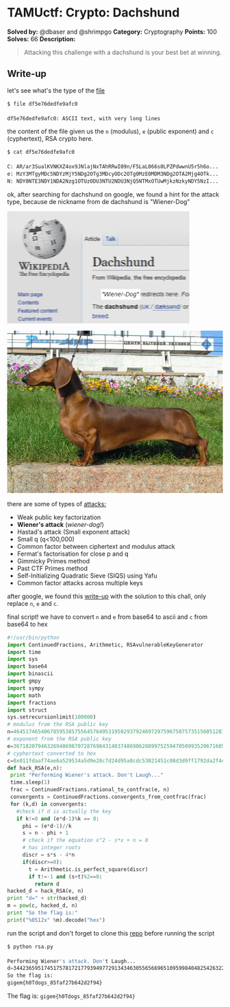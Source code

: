 # TAMUctf: Crypto: Dachshund

**Solved by:** @dbaser and @shrimpgo
**Category:** Cryptography
**Points:** 100
**Solves:** 66
**Description:**

> Attacking this challenge with a dachshund is your best bet at winning.

## Write-up

let's see what's the type of the [file](https://github.com/dbaser/ctfs/blob/master/TAMUctf-2017/crypto100-dachshund/df5e76dedfe9afc0)

```bash
$ file df5e76dedfe9afc0 

df5e76dedfe9afc0: ASCII text, with very long lines
```    

the content of the file given us the `n` (modulus), `e` (public exponent) and `c` (cyphertext), RSA crypto here.

```bash
$ cat df5e76dedfe9afc0 

C: AR/ar3SualKVNKXZ4ox9JNlajNxTAhRRwI09n/F5LaL066s0LPZPdwwnU5r5h6o...
e: MzY3MTgyMDc5NDYzMjY5NDg2OTg3MDcyODc2OTg0MzE0MDM3NDg2OTA2Mjg4OTk...
N: NDY0NTE3NDY1NDA2Nzg1OTUzODU3NTU2NDU3NjQ5NTMxOTUwMjkzNzkyNDY5NzI...
```    

ok, after searching for dachshund on google, we found a hint for the attack type, because de nickname from de dachshund is "Wiener-Dog" 

![crypto100-dachsund.png](https://raw.githubusercontent.com/dbaser/CTF-Write-ups/master/TAMUctf-2017/crypto100-dachshund/crypto100-dachsund.png)

![dachshund.jpg](https://raw.githubusercontent.com/dbaser/CTF-Write-ups/master/TAMUctf-2017/crypto100-dachshund/dachshund.jpg)

there are some of types of [attacks:](https://github.com/Ganapati/RsaCtfTool)

* Weak public key factorization
* **Wiener's attack** (*wiener-dog!*)
* Hastad's attack (Small exponent attack)
* Small q (q<100,000)
* Common factor between ciphertext and modulus attack
* Fermat's factorisation for close p and q
* Gimmicky Primes method
* Past CTF Primes method
* Self-Initializing Quadratic Sieve (SIQS) using Yafu
* Common factor attacks across multiple keys

after google, we found this [write-up](http://capturetheswag.blogspot.com.br/2015/04/bctf-2015-warmup-crypto-challenge.html) with the solution to this chall, only replace `n`, `e` and `c`.

final script! we have to convert `n` and `e` from base64 to ascii and `c` from base64 to hex

```python
#!/usr/bin/python  
import ContinuedFractions, Arithmetic, RSAvulnerableKeyGenerator
import time  
import sys  
import base64  
import binascii  
import gmpy  
import sympy  
import math  
import fractions  
import struct  
sys.setrecursionlimit(100000)  
# modulus from the RSA public key  
n=464517465406785953857556457649531950293792469729759675075735156051281629670797922539752875895546002578087681670703110661078671286861443250579386354246265558271559038161525811659203072866183663643255163201078665288898043662978649263377950943059114019039924237673711515172203471542543825385744878074358557189373  
# exponent from the RSA public key  
e=367182079463269486987072876984314037486906288997525947050993520671605628264060137288218976448390210942063437602376198296579691424888820050462115162833766651861905937061076363379548923316880620978884091634711511280930709064184293319461123122437055621998895990722265605916070051305140477237306002338995300687491  
# cyphertext converted to hex
c=0x011fdaaf74ae6a529534a5d9e28c7d24d95a8cdc53021451c08d3d9ff1792da2f4ebab342cf64f770c27539af987aa02da8d804babed10ec2e391a9a4291a18757368609770832a4d67849e387ad8e75a41e4026b939e849820f069f838bbf8a04af38965eed3c0d5577ed6344f6b4306c48c5762841be91befcfb2bd15d1d2c7c  
def hack_RSA(e,n):  
 print "Performing Wiener's attack. Don't Laugh..."  
 time.sleep(1)  
 frac = ContinuedFractions.rational_to_contfrac(e, n)  
 convergents = ContinuedFractions.convergents_from_contfrac(frac)  
 for (k,d) in convergents:  
   #check if d is actually the key  
   if k!=0 and (e*d-1)%k == 0:  
     phi = (e*d-1)//k  
     s = n - phi + 1  
     # check if the equation x^2 - s*x + n = 0  
     # has integer roots  
     discr = s*s - 4*n  
     if(discr>=0):  
       t = Arithmetic.is_perfect_square(discr)  
       if t!=-1 and (s+t)%2==0:  
         return d  
hacked_d = hack_RSA(e, n)  
print "d=" + str(hacked_d)  
m = pow(c, hacked_d, n)  
print "So the flag is:"  
print("%0512x" %m).decode("hex")  
```

run the script and don't forget to clone this [repo](https://github.com/pablocelayes/rsa-wiener-attack) before running the script

```bash 
$ python rsa.py  

Performing Wiener's attack. Don't Laugh...
d=34423659517451757817217793949772913434630556566965109599840482542632279361311
So the flag is:
gigem{h0Tdogs_85faf27b642d2f94}
```

The flag is: `gigem{h0Tdogs_85faf27b642d2f94}`